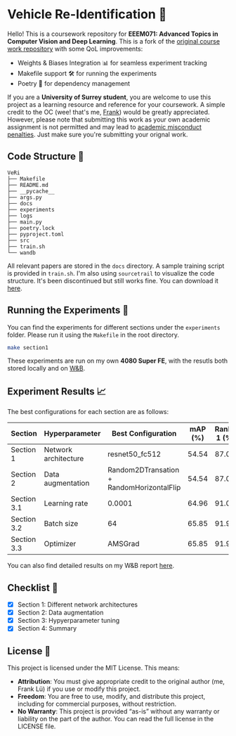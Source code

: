# Vehicle Re-Identification 🚗
Hello! This is a coursework repository for **EEEM071: Advanced Topics in Computer Vision and Deep Learning**. This is a fork of the [original course work repository](https://github.com/Surrey-EEEM071-CVDL/EEEM071-Coursework-2025) with some QoL improvements:
- Weights & Biases Integration 📊 for seamless experiment tracking
- Makefile support 🛠️ for running the experiments
- Poetry 📜 for dependency management

If you are a **University of Surrey student**, you are welcome to use this project as a learning resource and reference for your coursework. A simple credit to the OC (wee! that's me, [Frank](https://frankcholula.notion.site/)) would be greatly appreciated. However, please note that submitting this work as your own academic assignment is not permitted and may lead to [academic misconduct penalties](https://www.surrey.ac.uk/office-student-complaints-appeals-and-regulation/academic-misconduct-and-appeals). Just make sure you're submitting your orignal work.


## Code Structure 🌳
```
VeRi
├── Makefile
├── README.md
├── __pycache__
├── args.py
├── docs
├── experiments
├── logs
├── main.py
├── poetry.lock
├── pyproject.toml
├── src
├── train.sh
└── wandb
```
All relevant papers are stored in the `docs` directory. A sample training script is provided in `train.sh`.  I'm also using `sourcetrail` to visualize the code structure. It's been discontinued but still works fine. You can download it [here](https://github.com/CoatiSoftware/Sourcetrail).

## Running the Experiments 🏃
You can find the experiments for different sections under the `experiments` folder. Please run it using the `Makefile` in the root directory.
```bash
make section1
```
These experiments are run on my own **4080 Super FE**, with the resutls both stored locally and on [W&B](https://wandb.ai/site/).

## Experiment Results 📈
The best configurations for each section are as follows:

| Section     | Hyperparameter       | Best Configuration                        | mAP (%)| Rank-1 (%)|
|-------------|----------------------|-------------------------------------------|--------|-----------|
| Section 1   | Network architecture | resnet50_fc512                            |  54.54 |   87.01   |
| Section 2   | Data augmentation    | Random2DTransation + RandomHorizontalFlip |  54.54 |   87.01   |
| Section 3.1 | Learning rate        | 0.0001                                    |  64.96 |   91.06   |
| Section 3.2 | Batch size           | 64                                        |  65.85 |   91.95   |
| Section 3.3 | Optimizer            | AMSGrad                                   |  65.85 |   91.95   |

You can also find detailed results on my W&B report [here](https://api.wandb.ai/links/tsufanglu/kyjaxf8c).

## Checklist 📝
- [x] Section 1: Different network architectures
- [x] Section 2: Data augmentation
- [x] Section 3: Hypyerparameter tuning
- [x] Section 4: Summary

## License 📃
This project is licensed under the MIT License. This means:
- **Attribution**: You must give appropriate credit to the original author (me, Frank Lü) if you use or modify this project.
- **Freedom**: You are free to use, modify, and distribute this project, including for commercial purposes, without restriction.
- **No Warranty**: This project is provided “as-is” without any warranty or liability on the part of the author.
You can read the full license in the LICENSE file.
